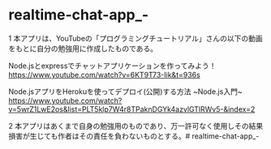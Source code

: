 # realtime-chat-app_-

1 本アプリは、YouTubeの「プログラミングチュートリアル」さんの以下の動画をもとに自分の勉強用に作成したものである。

Node.jsとexpressでチャットアプリケーションを作ってみよう！
https://www.youtube.com/watch?v=6KT9T73-Iik&t=936s

Node.jsアプリをHerokuを使ってデプロイ(公開)する方法 ~Node.js入門~
https://www.youtube.com/watch?v=5wrZ1LwE2os&list=PLT5klp7W4r8TPaknDGYk4azvlGTlRWv5-&index=2


2 本アプリはあくまで自身の勉強用のものであり、万一許可なく使用しその結果損害が生じても作者はその責任を負わないものとする。# realtime-chat-app_-
